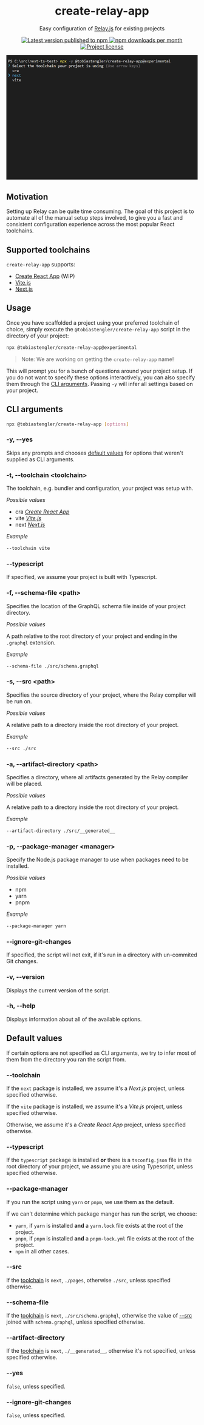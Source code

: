 <h1 align="center" style="font-size: 30px;">create-relay-app</h1>
<p align="center">Easy configuration of <a href="https://relay.dev">Relay.js</a> for existing projects</p>

<p align="center">
  <a href="https://www.npmjs.com/package/@tobiastengler/create-relay-app" alt="npm.js package link">
    <img src="https://img.shields.io/npm/v/@tobiastengler/create-relay-app?color=F50057" alt="Latest version published to npm" />
    <img src="https://img.shields.io/npm/dm/@tobiastengler/create-relay-app?color=1976D2" alt="npm downloads per month" />
    <img src="https://img.shields.io/npm/l/@tobiastengler/create-relay-app?color=00C853" alt="Project license" />
  </a>
</p>

<p align="center">
  <img src="./showcase.gif" alt="Showcase" />
</p>

## Motivation

Setting up Relay can be quite time consuming. The goal of this project is to automate all of the manual setup steps involved, to give you a fast and consistent configuration experience across the most popular React toolchains.

## Supported toolchains

`create-relay-app` supports:

- [Create React App](https://create-react-app.dev/) (WIP)
- [Vite.js](https://vitejs.dev/)
- [Next.js](https://nextjs.org/)

## Usage

Once you have scaffolded a project using your preferred toolchain of choice, simply execute the `@tobiastengler/create-relay-app` script in the directory of your project:

```bash
npx @tobiastengler/create-relay-app@experimental
```

> Note: We are working on getting the `create-relay-app` name!

This will prompt you for a bunch of questions around your project setup. If you do not want to specify these options interactively, you can also specify them through the [CLI arguments](#cli-arguments). Passing `-y` will infer all settings based on your project.

## CLI arguments

```bash
npx @tobiastengler/create-relay-app [options]
```

### -y, --yes

Skips any prompts and chooses [default values](#default-values) for options that weren't supplied as CLI arguments.

### -t, --toolchain &lt;toolchain&gt;

The toolchain, e.g. bundler and configuration, your project was setup with.

_Possible values_

- cra [_Create React App_](https://create-react-app.dev/)
- vite [_Vite.js_](https://vitejs.dev/)
- next [_Next.js_](https://nextjs.org/)

_Example_

```bash
--toolchain vite
```

### --typescript

If specified, we assume your project is built with Typescript.

### -f, --schema-file &lt;path&gt;

Specifies the location of the GraphQL schema file inside of your project directory.

_Possible values_

A path relative to the root directory of your project and ending in the `.graphql` extension.

_Example_

```bash
--schema-file ./src/schema.graphql
```

### -s, --src &lt;path&gt;

Specifies the source directory of your project, where the Relay compiler will be run on.

_Possible values_

A relative path to a directory inside the root directory of your project.

_Example_

```bash
--src ./src
```

### -a, --artifact-directory &lt;path&gt;

Specifies a directory, where all artifacts generated by the Relay compiler will be placed.

_Possible values_

A relative path to a directory inside the root directory of your project.

_Example_

```bash
--artifact-directory ./src/__generated__
```

### -p, --package-manager &lt;manager&gt;

Specify the Node.js package manager to use when packages need to be installed.

_Possible values_

- npm
- yarn
- pnpm

_Example_

```bash
--package-manager yarn
```

### --ignore-git-changes

If specified, the script will not exit, if it's run in a directory with un-commited Git changes.

### -v, --version

Displays the current version of the script.

### -h, --help

Displays information about all of the available options.

## Default values

If certain options are not specified as CLI arguments, we try to infer most of them from the directory you ran the script from.

### --toolchain

If the `next` package is installed, we assume it's a _Next.js_ project, unless specified otherwise.

If the `vite` package is installed, we assume it's a _Vite.js_ project, unless specified otherwise.

Otherwise, we assume it's a _Create React App_ project, unless specified otherwise.

### --typescript

If the `typescript` package is installed **or** there is a `tsconfig.json` file in the root directory of your project, we assume you are using Typescript, unless specified otherwise.

### --package-manager

If you run the script using `yarn` or `pnpm`, we use them as the default.

If we can't determine which package manger has run the script, we choose:

- `yarn`, if `yarn` is installed **and** a `yarn.lock` file exists at the root of the project.
- `pnpm`, if `pnpm` is installed **and** a `pnpm-lock.yml` file exists at the root of the project.
- `npm` in all other cases.

### --src

If the [toolchain](#t---toolchain-lttoolchaingt) is `next`, `./pages`, otherwise `./src`, unless specified otherwise.

### --schema-file

If the [toolchain](#t---toolchain-lttoolchaingt) is `next`, `./src/schema.graphql`, otherwise the value of [--src](#s---src-ltpathgt) joined with `schema.graphql`, unless specified otherwise.

### --artifact-directory

If the [toolchain](#t---toolchain-lttoolchaingt) is `next`, `./__generated__`, otherwise it's not specified, unless specified otherwise.

### --yes

`false`, unless specified.

### --ignore-git-changes

`false`, unless specified.
